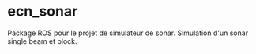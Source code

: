 ecn_sonar
=========

Package ROS pour le projet de simulateur de sonar.
Simulation d'un sonar single beam et block.
